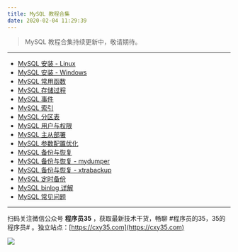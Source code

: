 ```yaml
---
title: MySQL 教程合集
date: 2020-02-04 11:29:39
---
```

> MySQL 教程合集持续更新中，敬请期待。

---

- [MySQL 安装 - Linux](https://www.xuxianfang.com/2018/07/27/mysql/mysql-install-linux/)
- [MySQL 安装 - Windows](https://www.xuxianfang.com/2018/07/28/mysql/mysql-install-windows/)
- [MySQL 常用函数](https://www.xuxianfang.com/2018/08/06/mysql/mysql-function/)
- [MySQL 存储过程](https://www.xuxianfang.com/2018/08/08/mysql/mysql-procedure/)
- [MySQL 事件](https://www.xuxianfang.com/2018/08/10/mysql/mysql-event/)
- [MySQL 索引](https://www.xuxianfang.com/2018/08/12/mysql/mysql-index/)
- [MySQL 分区表](https://www.xuxianfang.com/2018/08/14/mysql/mysql-partiton/)
- [MySQL 用户与权限](https://www.xuxianfang.com/2018/09/01/mysql/mysql-user-privileges/)
- [MySQL 主从部署](https://www.xuxianfang.com/2018/09/12/mysql/mysql-master-slave/)
- [MySQL 参数配置优化](https://www.xuxianfang.com/2018/09/26/mysql/mysql-cnf/)
- [MySQL 备份与恢复](https://www.xuxianfang.com/2018/10/12/mysql/mysql-bak-mysqldump/)
- [MySQL 备份与恢复 - mydumper](https://www.xuxianfang.com/2018/10/13/mysql/mysql-bak-mydumper/)
- [MySQL 备份与恢复 - xtrabackup](https://www.xuxianfang.com/2018/10/14/mysql/mysql-bak-xtrabackup/)
- [MySQL 定时备份](https://www.xuxianfang.com/2018/10/20/mysql/mysql-bak-timer/)
- [MySQL binlog 详解](https://www.xuxianfang.com/2020/07/11/mysql/mysql-binlog/)
- [MySQL 常见问题](https://www.xuxianfang.com/2018/11/06/mysql/mysql-faq/)


---

扫码关注微信公众号 **程序员35** ，获取最新技术干货，畅聊 #程序员的35，35的程序员# 。独立站点：[https://cxy35.com](https://cxy35.com)

![](https://oscimg.oschina.net/oscnet/up-285838b9c516db5bb1ba760f292f2346078.JPEG)